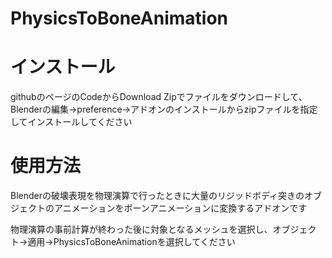 # PhysicsToBoneAnimation


# インストール
githubのページのCodeからDownload Zipでファイルをダウンロードして、Blenderの編集->preference->アドオンのインストールからzipファイルを指定してインストールしてください

# 使用方法
Blenderの破壊表現を物理演算で行ったときに大量のリジッドボディ突きのオブジェクトのアニメーションをボーンアニメーションに変換するアドオンです

物理演算の事前計算が終わった後に対象となるメッシュを選択し、オブジェクト->適用->PhysicsToBoneAnimationを選択してください



